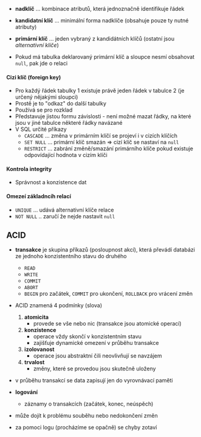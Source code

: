 - **nadklíč** ... kombinace atributů, která jednoznačně identifikuje řádek
- **kandidatní klíč** ... minimální forma nadklíče (obsahuje pouze ty nutné atributy)
- **primární klíč** ... jeden vybraný z kandidátních klíčů (ostatní jsou *alternativní klíče*)

- Pokud má tabulka deklarovaný primární klíč a sloupce nesmí obsahovat `null`, pak jde o relaci
#### Cizi klíč (foreign key)
- Pro každý řádek tabulky 1 existuje právě jeden řádek v tabulce 2 (je určený nějakými sloupci)
- Prostě je to "odkaz" do další tabulky
- Používá se pro rozklad
- Představuje jistou formu závislosti - není možné mazat řádky, na které jsou v jiné tabulce některé řádky navázané
- V SQL určité příkazy
	- `CASCADE` ... změna v primárním klíčí se projeví i v cizích klíčích
	- `SET NULL` ... primární klíč smazán => cizí klíč se nastaví na `null`
	- `RESTRICT` ... zabrání změně/smazání primárního klíče pokud existuje odpovídající hodnota v cizím klíči
#### Kontrola integrity
- Správnost a konzistence dat
#### Omezeí základncíh relací
- `UNIQUE` ... udává alternativní klíče relace
- `NOT NULL` .. zaručí že nejde nastavit `null`
## ACID
- **transakce** je skupina příkazů (posloupnost akcí), která převádí databázi ze jednoho konzistentního stavu do druhého
	- `READ`
	- `WRITE`
	- `COMMIT`
	- `ABORT`
	- `BEGIN` pro začátek, `COMMIT` pro ukončení, `ROLLBACK` pro vrácení změn
- ACID znamená 4 podmínky (slova)
	1. **atomicita**
		- provede se vše nebo nic (transakce jsou atomické operací)
	2. **konzistence**
		- operace vždy skončí v konzistentním stavu
		- zajišťuje dynamické omezení v průběhu transakce
	3. **izolovanost**
		- operace jsou abstraktní čili neovlivňují se navzájem
	4. **trvalost**
		- změny, které se provedou jsou skutečně uloženy

- v průběhu transakcí se data zapisují jen do vyrovnávací paměti
- **logování**
	- záznamy o transakcích (začátek, konec, neúspěch)
- může dojít k problému souběhu nebo nedokončení změn
- za pomoci logu (procházíme se opačně) se chyby zotaví